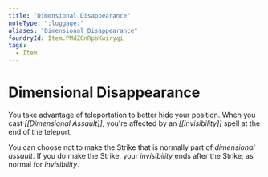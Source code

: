 ```yaml
---
title: "Dimensional Disappearance"
noteType: ":luggage:"
aliases: "Dimensional Disappearance"
foundryId: Item.PMdZOnRpbKwiryqi
tags:
  - Item
---
```


# Dimensional Disappearance

You take advantage of teleportation to better hide your position. When you cast _[[Dimensional Assault]]_, you're affected by an _[[Invisibility]]_ spell at the end of the teleport.

You can choose not to make the Strike that is normally part of _dimensional assault_. If you do make the Strike, your _invisibility_ ends after the Strike, as normal for _invisibility_.
